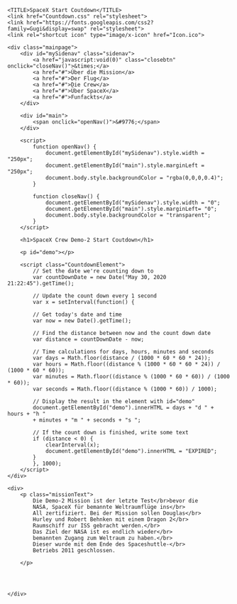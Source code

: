<!DOCTYPE html>
<html>

  <head>
  
	
    <TITLE>SpaceX Start Coutdown</TITLE>
	<link href="Countdown.css" rel="stylesheet">
	<link href="https://fonts.googleapis.com/css2?family=Gugi&display=swap" rel="stylesheet">
	<link rel="shortcut icon" type="image/x-icon" href="Icon.ico">
	
  </head>

  <body>
	
	<div class="mainpage">
		<div id="mySidenav" class="sidenav">
			<a href="javascript:void(0)" class="closebtn" onclick="closeNav()">&times;</a>
			<a href="#">Über die Mission</a>
			<a href="#">Der Flug</a>
			<a href="#">Die Crew</a>
			<a href="#">Über SpaceX</a>
			<a href="#">Funfackts</a>
		</div>
		
		<div id="main">
			<span onclick="openNav()">&#9776;</span>
		</div>
		
		<script>
			function openNav() {
				document.getElementById("mySidenav").style.width = "250px";
				document.getElementById("main").style.marginLeft = "250px";
				document.body.style.backgroundColor = "rgba(0,0,0,0.4)";
			}
			
			function closeNav() {
				document.getElementById("mySidenav").style.width = "0";
				document.getElementById("main").style.marginLeft= "0";
				document.body.style.backgroundColor = "transparent";
			}
		</script>
		
		<h1>SpaceX Crew Demo-2 Start Coutdown</h1>
		
		<p id="demo"></p>
		
		<script class="CountdownElement">
			// Set the date we're counting down to
			var countDownDate = new Date("May 30, 2020 21:22:45").getTime();
			
			// Update the count down every 1 second
			var x = setInterval(function() {
			
			// Get today's date and time
			var now = new Date().getTime();
			
			// Find the distance between now and the count down date
			var distance = countDownDate - now;
			
			// Time calculations for days, hours, minutes and seconds
			var days = Math.floor(distance / (1000 * 60 * 60 * 24));
			var hours = Math.floor((distance % (1000 * 60 * 60 * 24)) / (1000 * 60 * 60));
			var minutes = Math.floor((distance % (1000 * 60 * 60)) / (1000 * 60));
			var seconds = Math.floor((distance % (1000 * 60)) / 1000);
			
			// Display the result in the element with id="demo"
			document.getElementById("demo").innerHTML = days + "d " + hours + "h "
			+ minutes + "m " + seconds + "s ";
			
			// If the count down is finished, write some text
			if (distance < 0) {
				clearInterval(x);
				document.getElementById("demo").innerHTML = "EXPIRED";
			}
			}, 1000);
		</script>
	</div>
	
	<div>
		<p class="missionText">
			Die Demo-2 Mission ist der letzte Test</br>bevor die
			NASA, SpaceX für bemannte Weltraumflüge ins</br>
			All zertifiziert. Bei der Mission sollen Douglas</br>
			Hurley und Robert Behnken mit einem Dragon 2</br>
			Raumschiff zur ISS gebracht werden.</br>
			Das Ziel der NASA ist es endlich wieder</br>
			bemannten Zugang zum Weltraum zu haben.</br>
			Dieser wurde mit dem Ende des Spaceshuttle-</br>
			Betriebs 2011 geschlossen.
			
		</p>
		
		
		
		
	</div>
	
  </body>
  
</html>
